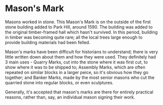 # Mason's Mark

Masons worked in stone. 
This Mason's Mark is on the outside of the first stone building added to Park Hill, around 1590. 
The building was added to the original timber-framed hall which hasn't survived. In this period, building in timber was becoming quite rare; all the local trees large enough to provide building materials had been felled.

Mason's marks have been difficult for historians to understand; there is very little written down about them and how they were used. They definitely had 3 main uses - Quarry Marks, cut into the stone where it was first cut, to show where it was to be shipped to; Assembly Marks, which are often repeated on similar blocks in a larger peice, so it's obvious how they go together; and Banker Marks, made by the most senior masons who cut the quarried stone into regular blocks, or even sculptures.

Generally, it's accepted that mason's marks are there for entirely practical reasons, rather than, say, an individual mason signing their work.





